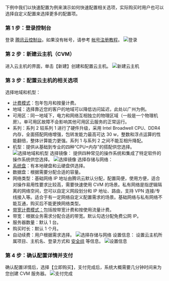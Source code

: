 下例中我们以快速配置为例来演示如何快速配置相关选项，实际购买时用户也可以选择自定义配置来选择更多的配置项。
### 第 1 步：登录控制台
登录 [腾讯云控制台](https://cloud.tencent.com/login?s_url=https%3A%2F%2Fconsole.cloud.tencent.com%2F)。如果没有帐号，请参考 [帐号注册教程](https://cloud.tencent.com/document/product/378/8415)。
![登录](//mc.qcloudimg.com/static/img/ff6e234a3c1b419cc8ea2ba272c59101/image.png)

### 第 2 步：新建云主机（CVM）
进入云主机的界面，单击【新建】创建和配置云主机。
![新建云主机](//mc.qcloudimg.com/static/img/f51676036b7681c3c938014c36f7d40a/image.png)

### 第 3 步：配置云主机的相关选项
选择地域和机型：
- [计费模式](https://cloud.tencent.com/document/product/213/2180?_ga=1.33985321.903886351.1504603839)：包年包月和按量计费。
- 地域：选择靠近您的客户的地域可以降低访问延迟，此处以广州为例。
- 可用区：同一地域下，电力和网络互相独立的物理区域（一般是一个物理机房）。单可用区故障不会影响其他可用区云服务的正常运行。
- 系列：系列 2 较系列 1 进行了硬件升级，采用 Intel Broadwell CPU、DDR4 内存，全面搭配网络增强，包转发能力最高可达 30 w，整数和浮点运算的性能翻倍，整体计算能力更强。系列 1 与系列 2 之间不能互相升降配。
- 机型：提供从基础到专业的四种“CPU+内存”的搭配供您选择。
![选择地域和机型](//mc.qcloudimg.com/static/img/04d83499835277ae5c0c956cb888819b/image.png)
选择镜像：
提供四种常见的操作系统和集成了特定软件的操作系统供您选择。
![选择镜像](//mc.qcloudimg.com/static/img/4d0ede17f103700962a68fbf558735c0/image.png)
选择存储与网络：
- [系统盘](https://cloud.tencent.com/document/product/213/4952?_ga=1.26270517.903886351.1504603839)：有本地硬盘和云硬盘供选择。
- 数据盘：根据需要分配合适的容量。
- 网络类型：基础网络 IP 地址由腾讯云默认分配，配置简便，使用方便，适合对操作易用性要求比较高，需要快速使用 CVM 的场景。私有网络是指逻辑隔离的网络空间，您可以自定义网段划分和 IP 地址、路由，支持 VPN 连接/专线接入等。适合于有一定网络自定义配置需求的场景。基础网络与私有网络不能互通，购买后不能更换网络类型。
- [带宽计费模式：](https://cloud.tencent.com/document/product/213/10578)包括按带宽计费和按使用流量计费。
- 带宽：根据业务需求分配合适的带宽。默认勾选分配免费公网 IP。
- 服务器数量：默认 1 台。
- 购买时长：默认 1 个月。
- 自动续费：用户根据需求选择。
![选择存储与网络](//mc.qcloudimg.com/static/img/d76e5cb52eb26e9c80be548615253ef5/image.png)
设置信息：
设置云主机所属项目、主机名、登录方式和 [安全组](https://cloud.tencent.com/document/product/213/2502?_ga=1.155629235.903886351.1504603839#1.-.E4.B8.BA.E4.BB.80.E4.B9.88.E5.9C.A8.E8.B4.AD.E4.B9.B0-.E4.BA.91.E4.B8.BB.E6.9C.BA-.E5.AE.9E.E4.BE.8B.E7.9A.84.E6.97.B6.E5.80.99.E9.9C.80.E8.A6.81.E9.80.89.E6.8B.A9.E5.AE.89.E5.85.A8.E7.BB.84.EF.BC.9F2) 等信息。
![设置信息](//mc.qcloudimg.com/static/img/1a99945636e40c391491e08f9bdf4866/image.png)
### 第 4 步：确认配置详情并支付
确认配置详情后，选择【立即购买】，支付完成后，系统大概需要几分钟时间来为您创建 CVM 服务器。
![支付完成](//mc.qcloudimg.com/static/img/296c50a25f3eed1f8dea7f5b997ab444/image.png)
